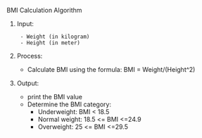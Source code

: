  BMI Calculation Algorithm

1. Input: 
 
        - Weight (in kilogram)
        - Height (in meter)

3. Process:
    - Calculate BMI using the formula: 
       BMI = Weight/(Height^2)
      

 4. Output:
    - print the BMI value
    - Determine the BMI category:
      - Underweight: BMI < 18.5
      - Normal weight: 18.5 <= BMI <=24.9
      - Overweight: 25 <= BMI <=29.5
      
